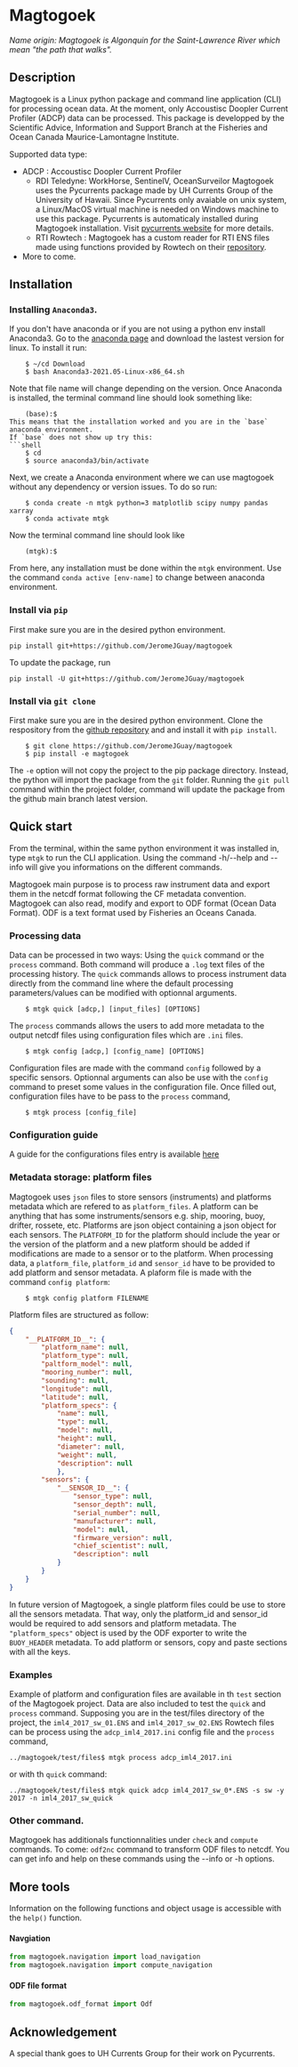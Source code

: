 # Magtogoek 
*Name origin: Magtogoek is Algonquin for the Saint-Lawrence River which mean "the path that walks".*
## Description
Magtogoek is a Linux python package and command line application (CLI) for processing ocean data. 
At the moment, only Accoustisc Doopler Current Profiler (ADCP) data can be processed. 
This package is developped by the Scientific Advice, Information and Support Branch at the Fisheries and Ocean Canada Maurice-Lamontagne Institute.

Supported data type:

* ADCP : Accoustisc Doopler Current Profiler
  - RDI Teledyne: WorkHorse, SentinelV, OceanSurveilor 
    Magtogoek uses the Pycurrents package made by UH Currents Group of the University of Hawaii.
    Since Pycurrents only avaiable on unix system, a Linux/MacOS virtual machine is needed on Windows machine to use this package.
    Pycurrents is automaticaly installed during Magtogoek installation.
    Visit [pycurrents website](https://currents.soest.hawaii.edu/ocn_data_analysis/installation.html) for more details.
  - RTI Rowtech : 
    Magtogoek has a custom reader for RTI ENS files made using functions provided by Rowtech on
    their [repository](https://github.com/rowetechinc/RTI).
* More to come.

## Installation
### Installing `Anaconda3`.
If you don't have anaconda or if you are not using a python env install Anaconda3.
Go to the [anaconda page](https://repo.anaconda.com/archive/Anaconda3-2021.05-Linux-x86_64.sh) and download the lastest version for linux.
To install it run:
```shell
    $ ~/cd Download
    $ bash Anaconda3-2021.05-Linux-x86_64.sh
```
Note that file name will change depending on the version.
Once Anaconda is installed, the terminal command line should look something like:
```shell
    (base):$ 
This means that the installation worked and you are in the `base` anaconda environment.
If `base` does not show up try this:
```shell
    $ cd 
    $ source anaconda3/bin/activate
```
Next, we create a Anaconda environment where we can use magtogoek without any dependency or version issues.
To do so run:
```shell
    $ conda create -n mtgk python=3 matplotlib scipy numpy pandas xarray 
    $ conda activate mtgk 
```
Now the terminal command line should look like
```shell
    (mtgk):$ 
```
From here, any installation must be done within the `mtgk` environment.
Use the command `conda active [env-name]` to change between anaconda environment.

### Install via `pip`
First make sure you are in the desired python environment.
```shell
pip install git+https://github.com/JeromeJGuay/magtogoek
```
To update the package, run
```shell
pip install -U git+https://github.com/JeromeJGuay/magtogoek
```
### Install via `git clone`
First make sure you are in the desired python environment.
Clone the respository from the [github repository](https://github.com/JeromeJGuay/magtogoek) and and install it with `pip install`. 
```shell
    $ git clone https://github.com/JeromeJGuay/magtogoek
    $ pip install -e magtogoek
```
The `-e` option will not copy the project to the pip package directory. 
Instead, the python will import the package from the `git` folder.
Running the `git pull` command within the project folder, command will update the package from the github main branch latest version.
<!---
### Requirements
Magtogoek uses the external python package pycurrents made by UH Currents Group at the University of Hawaii to process Teledyne ADCP data. 
Pycurrents is only available on unix system.
Pycurrents can be clone from their [mercurial respository](https://currents.soest.hawaii.edu/hgstage/pycurrents) and install with `pip install`.
```shell
    $ hg clone https://currents.soest.hawaii.edu/hgstage/pycurrents
    $ pip install pycurrents
```
-->
## Quick start
From the terminal, within the same python environment it was installed in, type `mtgk` to run the CLI application. 
Using the command -h/--help and --info will give you informations on the different commands.

Magtogoek main purpose is to process raw instrument data and export them in the netcdf format following the CF metadata convention. 
Magtogoek can also read, modify and export to ODF format (Ocean Data Format).
ODF is a text format used by Fisheries an Oceans Canada.

### Processing data
Data can be processed in two ways: Using the `quick` command or the `process` command. 
Both command will produce a `.log` text files of the processing history.
The `quick` commands allows to process instrument data directly from the command line where the default processing parameters/values can be modified with optionnal arguments.
```Shell
    $ mtgk quick [adcp,] [input_files] [OPTIONS]
```
The `process` commands allows the users to add more metadata to the output netcdf files using configuration files which are `.ini` files.
```Shell
    $ mtgk config [adcp,] [config_name] [OPTIONS]
```
Configuration files are made with the command `config` followed by a specific sensors. 
Optionnal arguments can also be use with the `config` command to preset some values in the configuration file.
Once filled out, configuration files have to be pass to the `process` command,
```Shell
    $ mtgk process [config_file]
```
### Configuration guide
A guide for the configurations files entry is available [here](config_user_guide.md)

### Metadata storage: platform files
Magtogoek uses `json` files to store sensors (instruments) and platforms metadata which are refered to as `platform_files`.
A platform can be anything that has some instruments/sensors e.g. ship, mooring, buoy, drifter, rossete, etc.
Platforms are json object containing a json object for each sensors. 
The `PLATFORM_ID` for the platform should include the year or the version of the platform and a new platform should be added if modifications are made to a sensor or to the platform.
When processing data, a `platform_file`, `platform_id` and `sensor_id` have to be provided to add platform and sensor metadata.
A plaform file is made with the command `config platform`:
```Shell
    $ mtgk config platform FILENAME 
```
Platform files are structured as follow:

```json
{
    "__PLATFORM_ID__": {
        "platform_name": null,
        "platform_type": null,
        "paltform_model": null,
        "mooring_number": null,
        "sounding": null,
        "longitude": null,
        "latitude": null,
        "platform_specs": {
            "name": null,
            "type": null,
            "model": null,
            "height": null,
            "diameter": null,
            "weight": null,
            "description": null
            },
        "sensors": {
            "__SENSOR_ID__": {
                "sensor_type": null,
                "sensor_depth": null,
                "serial_number": null,
                "manufacturer": null,
                "model": null,
                "firmware_version": null,
                "chief_scientist": null,
                "description": null
            }
        }
    }
}
```
In future version of Magtogoek, a single platform files could be use to store all the sensors metadata. 
That way, only the platform\_id and sensor\_id would be required to add sensors and platform metadata. 
The `"platform_specs"` object is used by the ODF exporter to write the `BUOY_HEADER` metadata.
To add platform or sensors, copy and paste sections with all the keys.
### Examples
Example of platform and configuration files are available in th `test` section of the Magtogoek project. 
Data are also included to test the `quick` and `process` command.
Supposing you are in the test/files directory of the project, the `iml4_2017_sw_01.ENS` and `iml4_2017_sw_02.ENS` Rowtech files can be process using the `adcp_iml4_2017.ini` config file and the `process` command,
```shell
../magtogoek/test/files$ mtgk process adcp_iml4_2017.ini
```
or with th `quick` command:
```shell
../magtogoek/test/files$ mtgk quick adcp iml4_2017_sw_0*.ENS -s sw -y 2017 -n iml4_2017_sw_quick
```


### Other command.

Magtogoek has additionals functionnalities under `check` and `compute` commands.
To come: `odf2nc` command to transform ODF files to netcdf.
You can get info and help on these commands using the --info or -h options.

## More tools
Information on the following functions and object usage is accessible with the `help()` function.
#### Navgiation 
```python
from magtogoek.navigation import load_navigation
from magtogoek.navigation import compute_navigation
```
#### ODF file format
```python
from magtogoek.odf_format import Odf
```
## Acknowledgement
A special thank goes to UH Currents Group for their work on Pycurrents.

